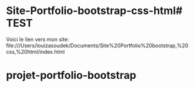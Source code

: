 # Site-Portfolio-bootstrap-css-html# TEST
Voici le lien vers mon site: file:///Users/louizasoudek/Documents/Site%20Portfolio%20bootstrap,%20css,%20html/index.html
# projet-portfolio-bootstrap
